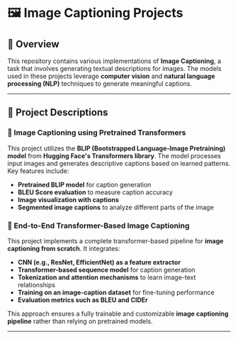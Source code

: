 # 🖼️ Image Captioning Projects  

## 📌 Overview  
This repository contains various implementations of **Image Captioning**, a task that involves generating textual descriptions for images. The models used in these projects leverage **computer vision** and **natural language processing (NLP)** techniques to generate meaningful captions.  

---

## 📂 Project Descriptions  

### 📍 Image Captioning using Pretrained Transformers  
This project utilizes the **BLIP (Bootstrapped Language-Image Pretraining) model** from **Hugging Face's Transformers library**. The model processes input images and generates descriptive captions based on learned patterns. Key features include:  

- **Pretrained BLIP model** for caption generation  
- **BLEU Score evaluation** to measure caption accuracy  
- **Image visualization with captions**  
- **Segmented image captions** to analyze different parts of the image  

### 📍 End-to-End Transformer-Based Image Captioning  
This project implements a complete transformer-based pipeline for **image captioning from scratch**. It integrates:  

- **CNN (e.g., ResNet, EfficientNet) as a feature extractor**  
- **Transformer-based sequence model** for caption generation  
- **Tokenization and attention mechanisms** to learn image-text relationships  
- **Training on an image-caption dataset** for fine-tuning performance  
- **Evaluation metrics such as BLEU and CIDEr**  

This approach ensures a fully trainable and customizable **image captioning pipeline** rather than relying on pretrained models.  

---
